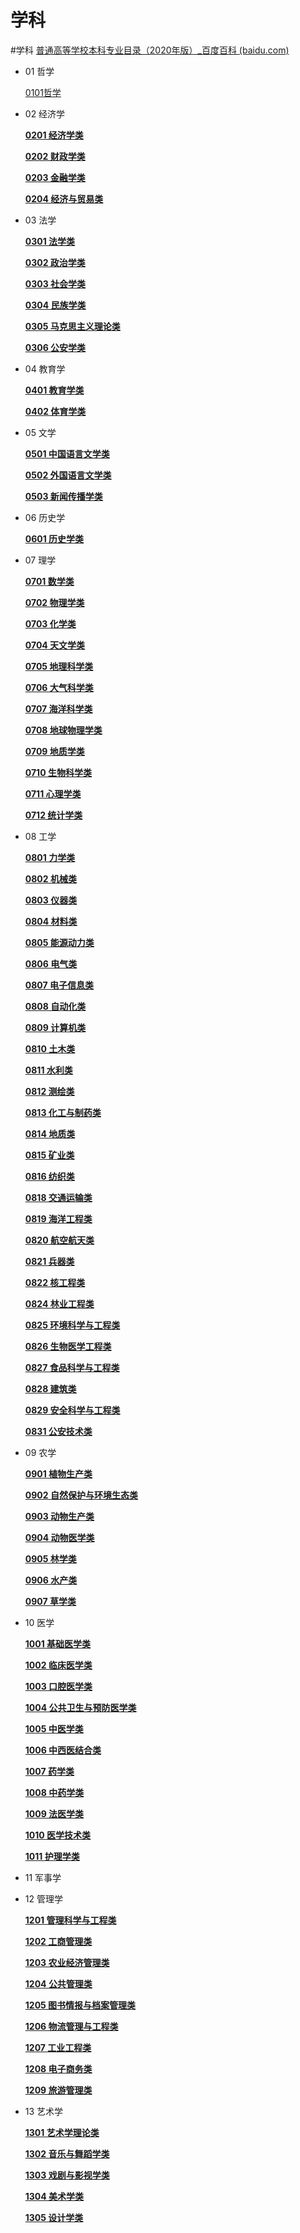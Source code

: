 # 学科
#学科
[普通高等学校本科专业目录（2020年版）_百度百科 (baidu.com)](https://baike.baidu.com/item/%E6%99%AE%E9%80%9A%E9%AB%98%E7%AD%89%E5%AD%A6%E6%A0%A1%E6%9C%AC%E7%A7%91%E4%B8%93%E4%B8%9A%E7%9B%AE%E5%BD%95%EF%BC%882020%E5%B9%B4%E7%89%88%EF%BC%89/24505882#4_1)

- 01 哲学
    
    [0101哲学](0101哲学%2037ff1.md)
    
- 02 经济学
    
    [**0201 经济学类**](0201%20经济学类%20007cc.md)
    
    [**0202 财政学类**](0202%20财政学类%202f3b6.md)
    
    [**0203 金融学类**](0203%20金融学类%20cb8f2.md)
    
    [**0204 经济与贸易类**](0204%20经济与贸易%20b3b84.md)
    
- 03 法学
    
    [**0301 法学类**](0301%20法学类%20a8c22.md)
    
    [**0302 政治学类**](0302%20政治学类%209e37a.md)
    
    [**0303 社会学类**](0303%20社会学类%2026295.md)
    
    [**0304 民族学类**](0304%20民族学类%2038800.md)
    
    [**0305 马克思主义理论类**](0305%20马克思主义%200a047.md)
    
    [**0306 公安学类**](0306%20公安学类%208ae27.md)
    
- 04 教育学
    
    [**0401 教育学类**](0401%20教育学类%2095ae6.md)
    
    [**0402 体育学类**](0402%20体育学类%20e0272.md)
    
- 05 文学
    
    [**0501 中国语言文学类**](0501%20中国语言文%207d162.md)
    
    [**0502 外国语言文学类**](0502%20外国语言文%20f22cd.md)
    
    [**0503 新闻传播学类**](0503%20新闻传播学%20a45d0.md)
    
- 06 历史学
    
    [**0601 历史学类**](0601%20历史学类%209e7fb.md)
    
- 07 理学
    
    [**0701 数学类**](0701%20数学类%200f2c7.md)
    
    [**0702 物理学类**](0702%20物理学类%2059095.md)
    
    [**0703 化学类**](0703%20化学类%20b4e90.md)
    
    [**0704 天文学类**](0704%20天文学类%207bde8.md)
    
    [**0705 地理科学类**](0705%20地理科学类%2073c7d.md)
    
    [**0706 大气科学类**](0706%20大气科学类%20edaad.md)
    
    [**0707 海洋科学类**](0707%20海洋科学类%20d766e.md)
    
    [**0708 地球物理学类**](0708%20地球物理学%20fa552.md)
    
    [**0709 地质学类**](0709%20地质学类%200052d.md)
    
    [**0710 生物科学类**](0710%20生物科学类%2008476.md)
    
    [**0711 心理学类**](0711%20心理学类%20d7930.md)
    
    [**0712 统计学类**](0712%20统计学类%20bfcc2.md)
    
- 08 工学
    
    [**0801 力学类**](0801%20力学类%2016422.md)
    
    [**0802 机械类**](0802%20机械类%20cf24e.md)
    
    [**0803 仪器类**](0803%20仪器类%203bc8b.md)
    
    [**0804 材料类**](0804%20材料类%20149d1.md)
    
    [**0805 能源动力类**](0805%20能源动力类%20f6bb9.md)
    
    [**0806 电气类**](0806%20电气类%2087c78.md)
    
    [**0807 电子信息类**](0807%20电子信息类%20cb653.md)
    
    [**0808 自动化类**](0808%20自动化类%20d8b46.md)
    
    [**0809 计算机类**](0809%20计算机类%20b6a34.md)
    
    [**0810 土木类**](0810%20土木类%20c83f1.md)
    
    [**0811 水利类**](0811%20水利类%20158ed.md)
    
    [**0812 测绘类**](0812%20测绘类%203d64c.md)
    
    [**0813 化工与制药类**](0813%20化工与制药%206e9f1.md)
    
    [**0814 地质类**](0814%20地质类%20521d9.md)
    
    [**0815 矿业类**](0815%20矿业类%203443f.md)
    
    [**0816 纺织类**](0816%20纺织类%2077bdf.md)
    
    [**0818 交通运输类**](0818%20交通运输类%201fa45.md)
    
    [**0819 海洋工程类**](0819%20海洋工程类%20b9a6b.md)
    
    [**0820 航空航天类**](0820%20航空航天类%20a10b0.md)
    
    [**0821 兵器类**](0821%20兵器类%20b4b3b.md)
    
    [**0822 核工程类**](0822%20核工程类%20da237.md)
    
    [**0824 林业工程类**](0824%20林业工程类%2002489.md)
    
    [**0825 环境科学与工程类**](0825%20环境科学与%204135f.md)
    
    [**0826 生物医学工程类**](0826%20生物医学工%20e10b1.md)
    
    [**0827 食品科学与工程类**](0827%20食品科学与%2065d38.md)
    
    [**0828 建筑类**](0828%20建筑类%207dfdb.md)
    
    [**0829 安全科学与工程类**](0829%20安全科学与%20b9842.md)
    
    [**0831 公安技术类**](0831%20公安技术类%20fe255.md)
    
- 09 农学
    
    [**0901 植物生产类**](0901%20植物生产类%20e7788.md)
    
    [**0902 自然保护与环境生态类**](0902%20自然保护与%20d3b7a.md)
    
    [**0903 动物生产类**](0903%20动物生产类%2076c29.md)
    
    [**0904 动物医学类**](0904%20动物医学类%2076bf5.md)
    
    [**0905 林学类**](0905%20林学类%2002b87.md)
    
    [**0906 水产类**](0906%20水产类%204b5ec.md)
    
    [**0907 草学类**](0907%20草学类%20a3724.md)
    
- 10 医学
    
    [**1001 基础医学类**](1001%20基础医学类%2079ee0.md)
    
    [**1002 临床医学类**](1002%20临床医学类%201830a.md)
    
    [**1003 口腔医学类**](1003%20口腔医学类%201c5c5.md)
    
    [**1004 公共卫生与预防医学类**](1004%20公共卫生与%20ae309.md)
    
    [**1005 中医学类**](1005%20中医学类%20d81ac.md)
    
    [**1006 中西医结合类**](1006%20中西医结合%20c8f8b.md)
    
    [**1007 药学类**](1007%20药学类%203dd24.md)
    
    [**1008 中药学类**](1008%20中药学类%2065dd4.md)
    
    [**1009 法医学类**](1009%20法医学类%208f786.md)
    
    [**1010 医学技术类**](1010%20医学技术类%2041368.md)
    
    [**1011 护理学类**](1011%20护理学类%20d674b.md)
    
- 11 军事学
- 12 管理学
    
    [**1201 管理科学与工程类**](1201%20管理科学与%201b0d2.md)
    
    [**1202 工商管理类**](1202%20工商管理类%20a038e.md)
    
    [**1203 农业经济管理类**](1203%20农业经济管%20cd741.md)
    
    [**1204 公共管理类**](1204%20公共管理类%20f7c7e.md)
    
    [**1205 图书情报与档案管理类**](1205%20图书情报与%2017f2b.md)
    
    [**1206 物流管理与工程类**](1206%20物流管理与%208cb8c.md)
    
    [**1207 工业工程类**](1207%20工业工程类%20c2f8d.md)
    
    [**1208 电子商务类**](1208%20电子商务类%20b79b4.md)
    
    [**1209 旅游管理类**](1209%20旅游管理类%20308a1.md)
    
- 13 艺术学
    
    [**1301 艺术学理论类**](1301%20艺术学理论%20840f8.md)
    
    [**1302 音乐与舞蹈学类**](1302%20音乐与舞蹈%2006f3d.md)
    
    [**1303 戏剧与影视学类**](1303%20戏剧与影视%2044871.md)
    
    [**1304 美术学类**](1304%20美术学类%200eeee.md)
    
    [**1305 设计学类**](1305%20设计学类%202e99b.md)
